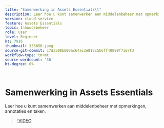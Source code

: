 ```yaml
---
title: "Samenwerking in Assets Essentials\t"
description: Leer hoe u kunt samenwerken aan middelenbeheer met opmerkingen, annotaties en taken.
version: cloud-service
feature: Assets Essentials
topic: Inhoudsbeheer
role: User
level: Beginner
kt: 7916
thumbnail: 335856.jpeg
source-git-commit: c7da508b500ac64ac2e817c5b6ff40899f71e7f3
workflow-type: tm+mt
source-wordcount: '36'
ht-degree: 0%

---
```



# Samenwerking in Assets Essentials

Leer hoe u kunt samenwerken aan middelenbeheer met opmerkingen, annotaties en taken.

>[!VIDEO](https://video.tv.adobe.com/v/335856/?quality=12&learn=on)
